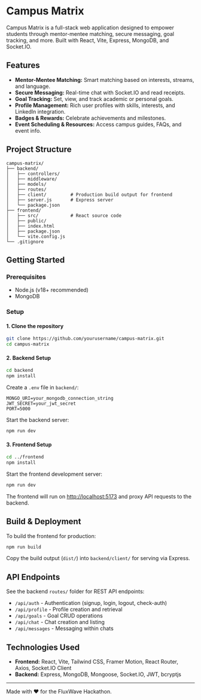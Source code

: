 # Campus Matrix

Campus Matrix is a full-stack web application designed to empower students through mentor-mentee matching, secure messaging, goal tracking, and more. Built with React, Vite, Express, MongoDB, and Socket.IO.

## Features

- **Mentor-Mentee Matching:** Smart matching based on interests, streams, and language.
- **Secure Messaging:** Real-time chat with Socket.IO and read receipts.
- **Goal Tracking:** Set, view, and track academic or personal goals.
- **Profile Management:** Rich user profiles with skills, interests, and LinkedIn integration.
- **Badges & Rewards:** Celebrate achievements and milestones.
- **Event Scheduling & Resources:** Access campus guides, FAQs, and event info.

## Project Structure

```
campus-matrix/
├── backend/
│   ├── controllers/
│   ├── middleware/
│   ├── models/
│   ├── routes/
│   ├── client/         # Production build output for frontend
│   ├── server.js       # Express server
│   └── package.json
├── frontend/
│   ├── src/            # React source code
│   ├── public/
│   ├── index.html
│   ├── package.json
│   └── vite.config.js
└── .gitignore
```

## Getting Started

### Prerequisites

- Node.js (v18+ recommended)
- MongoDB

### Setup

#### 1. Clone the repository

```sh
git clone https://github.com/yourusername/campus-matrix.git
cd campus-matrix
```

#### 2. Backend Setup

```sh
cd backend
npm install
```

Create a `.env` file in `backend/`:

```
MONGO_URI=your_mongodb_connection_string
JWT_SECRET=your_jwt_secret
PORT=5000
```

Start the backend server:

```sh
npm run dev
```

#### 3. Frontend Setup

```sh
cd ../frontend
npm install
```

Start the frontend development server:

```sh
npm run dev
```

The frontend will run on [http://localhost:5173](http://localhost:5173) and proxy API requests to the backend.

## Build & Deployment

To build the frontend for production:

```sh
npm run build
```

Copy the build output (`dist/`) into `backend/client/` for serving via Express.

## API Endpoints

See the backend `routes/` folder for REST API endpoints:

- `/api/auth` - Authentication (signup, login, logout, check-auth)
- `/api/profile` - Profile creation and retrieval
- `/api/goals` - Goal CRUD operations
- `/api/chat` - Chat creation and listing
- `/api/messages` - Messaging within chats

## Technologies Used

- **Frontend:** React, Vite, Tailwind CSS, Framer Motion, React Router, Axios, Socket.IO Client
- **Backend:** Express, MongoDB, Mongoose, Socket.IO, JWT, bcryptjs



---

Made with ❤️ for the FluxWave Hackathon.